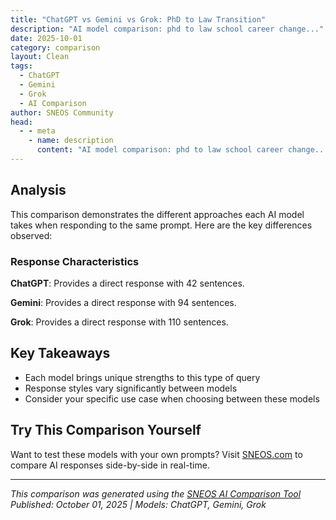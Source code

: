 ```yaml
---
title: "ChatGPT vs Gemini vs Grok: PhD to Law Transition"
description: "AI model comparison: phd to law school career change..."
date: 2025-10-01
category: comparison
layout: Clean
tags:
  - ChatGPT
  - Gemini
  - Grok
  - AI Comparison
author: SNEOS Community
head:
  - - meta
    - name: description
      content: "AI model comparison: phd to law school career change..."
---
```


<ChatComparison
  title="ChatGPT vs Gemini vs Grok: PhD to Law Transition"
  prompt="phd to law school career change"
  :responses='{
    "ChatGPT": "Changing your career path from a PhD (in any field) to law school is an achievable and often rewarding transition. Here are some key considerations and steps to help you navigate this change:\n\n### 1. **Understand Your Motivation**\n   - Why do you want to switch from academia/research to law?\n   - Are you interested in practicing law, working in legal consulting, or combining your PhD expertise with legal work (e.g., patent law, environmental law)?\n\n### 2. **Research Law School Requirements**\n   - **LSAT or GRE:** Most law schools require the LSAT, but some accept the GRE.\n   - **Prerequisites:** Law schools generally do not require specific undergraduate majors, so your PhD doesn\u2019t disqualify you.\n   - **Application Materials:** Personal statement, letters of recommendation (consider asking PhD advisors or professional contacts), resume/CV.\n\n### 3. **Leverage Your PhD Experience**\n   - Analytical skills, research capabilities, writing skills, and subject matter expertise are highly valuable in law school.\n   - You may be able to apply your specialized knowledge to niche legal fields (e.g., intellectual property for science PhDs, environmental law, health law, technology law).\n\n### 4. **Career Opportunities Post-Law School**\n   - **Traditional paths:** Lawyer, corporate counsel, public defender, prosecutor.\n   - **Specialized roles:** Patent attorney (requires passing the patent bar and usually a science/engineering background), legal academia, policy advisor.\n   - **Combination roles:** Legal consulting in your PhD\u2019s subject area, compliance, or regulatory affairs.\n\n### 5. **Financial and Time Considerations**\n   - Law school typically takes 3 years full-time.\n   - Consider the opportunity cost, tuition fees, and whether you will seek scholarships or financial aid.\n   - Evaluate how your PhD funding or career prospects compare to those in law.\n\n### 6. **Gain Exposure to Law**\n   - Take introductory law courses (if possible).\n   - Shadow lawyers or intern in legal settings.\n   - Join pre-law organizations or workshops.\n\n### 7. **Application Tips**\n   - Highlight transferable skills and unique perspectives from your PhD.\n   - Explain your career pivot clearly in your personal statement.\n\n---\n\n### Summary\n1. Prepare for and take the LSAT/GRE.\n2. Research law schools and their application processes.\n3. Highlight your PhD skills in your application.\n4. Explore law-related internships before enrolling.\n5. Plan finances and timeline for law school.\n\n---\n\nIf you want, I can help you with resources for LSAT preparation, sample personal statements, or information about law schools that are particularly welcoming to candidates with non-traditional backgrounds. Would that be helpful?",
    "Gemini": "Switching from a PhD to law school is a common and often successful career change. Here\u0027s a breakdown of factors to consider and how to approach the process:\n\n**Reasons for the Switch:**\n\n*   **Applying analytical and research skills in a practical field:** Many PhDs develop strong analytical, research, and writing skills that are highly valuable in legal professions. Law allows you to apply these skills to real-world problems and advocate for specific outcomes.\n*   **Desire for a more applied or client-focused career:**  While academic research can be fulfilling, some PhDs crave a more direct impact and interaction with people. Law offers opportunities to work directly with clients, advise businesses, or shape public policy.\n*   **Career prospects and job market concerns:**  The academic job market can be highly competitive. Law offers a wider range of career options, including private practice, government service, non-profits, and corporate roles.\n*   **Interest in advocacy and problem-solving:** The legal field is rooted in argumentation, persuasion, and the resolution of complex issues.\n*   **Higher earning potential:**  While not guaranteed, lawyers generally have the potential to earn significantly more than academics in many fields, especially those outside of STEM.\n\n**Factors to Consider:**\n\n*   **Motivation:**  Be clear about *why* you want to switch. \u0022I can\u0027t get a faculty job\u0022 is not a sufficient reason on its own.  Law school is demanding, and you need a genuine interest in law to succeed.\n*   **Financial implications:** Law school is expensive (tuition, fees, living expenses). Research funding options (loans, scholarships) and consider the opportunity cost of not working for three years.\n*   **Time commitment:** Law school is a three-year, full-time commitment. Part-time programs exist, but they extend the duration.\n*   **LSAT:** This is the standardized test required for admission to law school. It assesses reading comprehension, logical reasoning, and analytical reasoning skills.  Preparation is crucial.\n*   **Transferable skills:** Consider how your PhD skills translate to legal work. Examples:\n    *   **Research:** Legal research is fundamental.\n    *   **Writing:** Legal writing requires clarity, precision, and argumentation.\n    *   **Analysis:** Law demands the ability to analyze complex situations and identify relevant issues.\n    *   **Critical thinking:**  Essential for evaluating arguments and constructing your own.\n    *   **Communication:** Lawyers must communicate effectively with clients, colleagues, and judges.\n*   **Career goals within law:**  What kind of law are you interested in practicing?  Corporate, criminal, environmental, intellectual property?  This will influence your law school selection and coursework.\n*   **Your specific PhD field:** Some fields have more direct relevance to certain areas of law (e.g., a chemistry PhD might be well-suited for patent law; a political science PhD might be interested in constitutional law). This doesn\u0027t limit your options, but it can provide a natural starting point.\n\n**Steps to Take:**\n\n1.  **Research the Legal Profession:**\n    *   **Talk to lawyers:**  Informational interviews are invaluable.  Ask about their experiences, the challenges of the profession, and what they enjoy.  Reach out to lawyers who have a background similar to yours (e.g., PhDs turned lawyers).\n    *   **Read legal blogs and publications:**  Stay informed about current legal issues and trends.\n    *   **Shadow a lawyer (if possible):**  Even a short shadowing experience can provide insights into the day-to-day reality of legal practice.\n2.  **Prepare for the LSAT:**\n    *   **Take a practice LSAT:** This will give you a baseline score and identify your strengths and weaknesses.\n    *   **Develop a study plan:**  Allocate sufficient time for studying.  Use official LSAT materials and consider a prep course or tutor.  The LSAT is a skill-based test, and consistent practice is key.\n3.  **Choose Law Schools:**\n    *   **LSAT score and GPA:** These are the primary factors considered by law schools.\n    *   **Location:** Where do you want to practice after graduation?  Attending a law school in that region can be advantageous.\n    *   **Specialized programs:** Some law schools have strong programs in specific areas of law (e.g., environmental law, intellectual property).\n    *   **Rankings:** While not the only factor, rankings can influence job prospects.  Consider schools in the T14 (top 14) if possible, as they often have the best job placement rates.\n    *   **Cost and financial aid:** Compare tuition costs and financial aid packages.\n    *   **Talk to current students and alumni:** Get their perspectives on the school\u0027s culture, academic rigor, and career services.\n4.  **Craft a Strong Application:**\n    *   **Personal statement:** This is your opportunity to explain your motivations for switching to law, highlight your transferable skills, and demonstrate your passion for the law.  Address why you want to attend *that specific* law school.  Highlight the unique perspective your PhD brings.\n    *   **Letters of recommendation:**  Request letters from professors or supervisors who can speak to your intellectual abilities, research skills, work ethic, and potential for success in law school.  If possible, get a letter from a legal professional who knows you.\n    *   **Resume:** Tailor your resume to emphasize skills relevant to law, such as research, writing, analysis, and communication.  Highlight any leadership experience or extracurricular activities.\n    *   **GPA:** While your PhD GPA is relevant, your undergraduate GPA still matters. Be prepared to address any weaknesses in your academic record.\n5.  **Financial Planning:**\n    *   **Explore loan options:**  Federal student loans are often the primary source of funding.\n    *   **Research scholarships:**  Look for scholarships offered by law schools, bar associations, and other organizations.\n    *   **Create a budget:**  Plan for tuition, fees, living expenses, and other costs.\n6.  **Prepare for Law School:**\n    *   **Read legal texts:**  Familiarize yourself with basic legal concepts and terminology.\n    *   **Practice legal writing:**  Work on your writing skills to prepare for legal memos and briefs.\n    *   **Develop strong study habits:** Law school is demanding, and effective study habits are essential for success.\n\n**Highlighting Your PhD in Your Application:**\n\n*   **Frame your research experience:** Explain how your research skills (e.g., literature review, data analysis, argumentation) are transferable to legal work.\n*   **Emphasize your analytical abilities:** Show how you can analyze complex information, identify key issues, and develop logical arguments.\n*   **Showcase your communication skills:** Highlight your ability to communicate complex ideas clearly and effectively, both orally and in writing.\n*   **Demonstrate your problem-solving skills:**  Explain how you have approached and solved complex problems in your research.\n*   **Connect your PhD to your legal interests:** If possible, explain how your PhD experience has shaped your interest in a particular area of law.\n*   **Address any concerns:** Be prepared to explain why you are leaving academia and why you are confident that law is the right path for you.\n\n**Potential Advantages of a PhD in Law School:**\n\n*   **Strong analytical and research skills:** You\u0027re already equipped with the fundamental skills necessary for legal research and analysis.\n*   **Ability to handle complex information:** You\u0027re accustomed to dealing with large volumes of information and synthesizing it into coherent arguments.\n*   **Disciplined work ethic:**  Successfully completing a PhD requires a high degree of self-discipline and time management skills.\n*   **Mature perspective:**  You bring a wealth of life experience to the classroom, which can enhance discussions and contribute to a more diverse learning environment.\n*   **Potential for specialized legal careers:** Your PhD may open doors to specialized areas of law, such as patent law, environmental law, or regulatory law.\n\n**Potential Challenges:**\n\n*   **Adjusting to a different learning environment:** Law school emphasizes case law, legal doctrine, and practical skills, which may be different from your PhD experience.\n*   **Dealing with the competition:** Law school is a competitive environment, and you will be surrounded by other bright and ambitious students.\n*   **Financial burden:** Law school is expensive, and you may have to take on significant debt.\n*   **Leaving academia:**  Be prepared to let go of your academic identity and embrace a new career path.\n\n**Conclusion:**\n\nSwitching from a PhD to law school can be a rewarding career change, but it requires careful planning and preparation.  By understanding the challenges and opportunities, highlighting your transferable skills, and crafting a compelling application, you can increase your chances of success in law school and beyond. Remember to talk to lawyers, research your options thoroughly, and pursue this path only if you are truly passionate about the law.\n",
    "Grok": "Transitioning from a PhD to law school and pursuing a career in law is a significant but achievable career change. Many individuals with advanced degrees, including PhDs, successfully pivot to law for various reasons, such as seeking a more practical application of their expertise, desiring a change in professional environment, or aiming for roles in policy, advocacy, or intellectual property. Below is a step-by-step guide to help you navigate this transition, along with key considerations and potential career paths.\n\n### 1. Assess Your Motivation and Goals\n   - **Why law?**: Reflect on why you want to transition from your PhD field to law. Are you interested in a specific area of law (e.g., intellectual property, environmental law, health law) that aligns with your PhD expertise? Or are you looking for a career with broader societal impact, stability, or financial prospects?\n   - **Career goals**: Identify whether you want to practice law (e.g., as a litigator, corporate lawyer, or public interest attorney), work in policy, or pursue academia with a legal focus (e.g., law professor combining your PhD and JD expertise).\n   - **Skills alignment**: Consider how your PhD skills\u2014research, critical thinking, writing, and subject matter expertise\u2014can translate into law. For instance, a PhD in biology could be advantageous in patent law, while a PhD in sociology might be useful in civil rights or family law.\n\n### 2. Research Law School and JD Programs\n   - **JD Degree Requirement**: To practice law in most jurisdictions (especially in the United States), you\u2019ll need a Juris Doctor (JD) degree from an accredited law school. This typically takes 3 years of full-time study (or 4 years part-time).\n   - **Alternative Programs**: Some schools offer accelerated JD programs (e.g., 2-year programs for advanced degree holders) or joint JD/PhD programs if you\u2019re still exploring academia. However, since you already have a PhD, a traditional or accelerated JD is likely more practical.\n   - **School Selection**: Research law schools based on:\n     - Rankings (e.g., U.S. News \u0026 World Report for U.S. schools), though don\u2019t over-rely on them.\n     - Specializations aligning with your PhD (e.g., schools strong in IP law for STEM PhDs).\n     - Location, as bar exams and legal networks are often state-specific.\n     - Cost and financial aid options (law school can be expensive).\n\n### 3. Prepare for Law School Admission\n   - **LSAT (Law School Admission Test)**: Most law schools require the LSAT, a standardized test assessing logical reasoning, reading comprehension, and analytical skills. PhDs often excel in these areas due to their academic training, but preparation is still crucial.\n     - Study for 3-6 months using prep courses (e.g., Kaplan, 7Sage) or self-study materials.\n     - Aim for a competitive score (150-170\u002B depending on target schools; top schools often expect 165\u002B).\n   - **Application Materials**:\n     - **Personal Statement**: Highlight how your PhD experience informs your decision to pursue law. Emphasize transferable skills and specific legal interests.\n     - **Letters of Recommendation**: Seek letters from academic advisors or professionals who can speak to your analytical and research abilities.\n     - **Resume/CV**: Showcase your PhD work, publications, teaching experience, and any relevant professional skills.\n     - **Transcripts**: Submit transcripts from your undergraduate and graduate programs.\n   - **Admissions Advantage**: Many law schools value PhD holders for their intellectual rigor and unique perspectives, which can set you apart from traditional applicants.\n\n### 4. Finance Your Law Degree\n   - Law school tuition can range from $20,000 to $60,000\u002B per year, depending on the institution and whether you\u2019re in-state or out-of-state (in the U.S.).\n   - Explore scholarships, grants, and fellowships\u2014some schools offer merit-based aid for advanced degree holders.\n   - Federal student loans may be available, but be mindful of debt, especially if transitioning later in your career.\n   - Part-time JD programs or evening classes can allow you to work while studying, though this extends the timeline.\n\n### 5. Leverage Your PhD in Law School and Beyond\n   - **Specialization**: Use your PhD expertise to carve a niche in law. Examples:\n     - **STEM PhDs**: Intellectual property (patent law), technology law, or health law.\n     - **Social Sciences/Humanities PhDs**: Civil rights, international law, education law, or policy advocacy.\n     - **Economics/Finance PhDs**: Corporate law, tax law, or antitrust law.\n   - **Networking**: Connect with professors, alumni, and professionals in your field of interest during law school through internships, clinics, or externships. Your prior academic or professional network from your PhD can also be valuable.\n   - **Law Review/Journals**: Join law review or specialized journals, especially if they align with your PhD expertise, to build credentials and writing samples.\n   - **Internships**: Gain practical experience through summer internships or clerkships. PhDs often bring unique perspectives to legal work, making them attractive to employers.\n\n### 6. Pass the Bar Exam and Begin Practicing\n   - After earning your JD, you\u2019ll need to pass the bar exam in the state(s) where you wish to practice. This involves 2-3 days of testing on legal principles and state-specific laws.\n   - Prepare using bar prep courses (e.g., Barbri, Themis) for 2-3 months post-graduation.\n   - Consider clerkships (e.g., with a judge) for additional experience and prestige, especially if interested in litigation or academia.\n\n### 7. Career Paths After Law School\n   With a PhD and JD, you have diverse options:\n   - **Law Practice**: Work in a law firm, government agency, or non-profit. Your PhD can give you an edge in niche areas (e.g., a Chemistry PhD in patent litigation).\n   - **Corporate Sector**: Roles in compliance, risk management, or in-house counsel, especially for tech or biotech companies if your PhD is in STEM.\n   - **Academia**: Pursue a career as a law professor or researcher, combining your PhD and JD for interdisciplinary teaching and scholarship.\n   - **Policy/Advocacy**: Work in think tanks, NGOs, or government on issues related to your expertise (e.g., environmental policy for an Ecology PhD).\n   - **Consulting**: Use dual expertise for consulting roles in legal or technical fields.\n\n### Key Considerations\n   - **Time Commitment**: A full career shift involves 3\u002B years of law school, bar prep, and early career building. If you\u2019re mid-career, weigh this against shorter-term options like consulting or policy roles that may not require a JD.\n   - **Financial Risk**: Law school debt can be significant, and starting salaries vary widely ($50,000-$180,000\u002B depending on field and location). Research return on investment for your target career path.\n   - **Age and Career Stage**: Law schools welcome non-traditional students, and many employers value the maturity and expertise PhDs bring. However, ageism can exist in some legal sectors (e.g., big law firms), so focus on roles or firms that align with your background.\n   - **Work-Life Balance**: Legal careers, especially in private practice, can be demanding. Compare this to your current PhD-related role to ensure it fits your lifestyle goals.\n\n### Pros of PhD to Law Transition\n   - Unique expertise can set you apart in specialized legal fields.\n   - Strong research and analytical skills from PhD training are directly applicable to law.\n   - Potential for high-impact roles in policy, academia, or advocacy.\n   - Diverse career options with a JD compared to some PhD fields.\n\n### Cons\n   - Significant time and financial investment.\n   - Starting over in a new field may delay career progression or retirement plans.\n   - Competitive legal job market in some sectors (though PhD holders often stand out in niche areas).\n\n### Final Tips\n   - **Shadow or Intern**: Before committing, shadow a lawyer or intern in a legal setting to confirm this path suits you.\n   - **Speak to Peers**: Connect with other PhD-to-JD professionals (e.g., via LinkedIn or academic networks) for insights.\n   - **Start Small**: If unsure about full law school commitment, consider roles like legal consultant or policy analyst that may not require a JD but leverage your PhD skills in a legal context.\n\nThis transition is a bold move, but with careful planning, your PhD can be a powerful asset in the legal world. If you have a specific field of law or PhD discipline in mind, I can provide more targeted advice!"
  }'
  published-date="22:10"
/>

## Analysis

This comparison demonstrates the different approaches each AI model takes when responding to the same prompt. Here are the key differences observed:

### Response Characteristics

**ChatGPT**: Provides a direct response with 42 sentences. 

**Gemini**: Provides a direct response with 94 sentences. 

**Grok**: Provides a direct response with 110 sentences. 

## Key Takeaways

- Each model brings unique strengths to this type of query
- Response styles vary significantly between models
- Consider your specific use case when choosing between these models

## Try This Comparison Yourself

Want to test these models with your own prompts? Visit [SNEOS.com](https://sneos.com) to compare AI responses side-by-side in real-time.

---

*This comparison was generated using the [SNEOS AI Comparison Tool](https://sneos.com)*
*Published: October 01, 2025 | Models: ChatGPT, Gemini, Grok*
